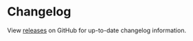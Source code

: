 # Changelog

View [releases](https://github.com/grafana/explore-logs/releases/) on GitHub for up-to-date changelog information.
